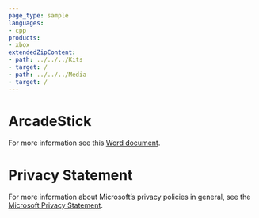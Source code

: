 ```yaml
---
page_type: sample
languages:
- cpp
products:
- xbox
extendedZipContent:
- path: ../../../Kits
- target: /
- path: ../../../Media
- target: /
---
```

# ArcadeStick
For more information see this [Word document](ReadMe.docx).
# Privacy Statement
For more information about Microsoft’s privacy policies in general, see the [Microsoft Privacy Statement](https://privacy.microsoft.com/en-us/privacystatement/).
